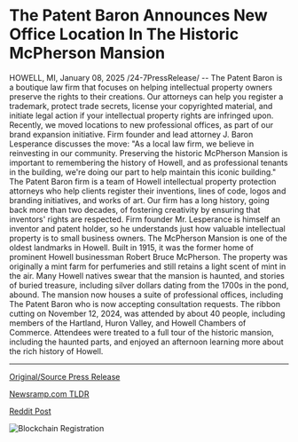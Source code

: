 # The Patent Baron Announces New Office Location In The Historic McPherson Mansion

HOWELL, MI, January 08, 2025 /24-7PressRelease/ -- The Patent Baron is a boutique law firm that focuses on helping intellectual property owners preserve the rights to their creations. Our attorneys can help you register a trademark, protect trade secrets, license your copyrighted material, and initiate legal action if your intellectual property rights are infringed upon. Recently, we moved locations to new professional offices, as part of our brand expansion initiative.  Firm founder and lead attorney J. Baron Lesperance discusses the move: "As a local law firm, we believe in reinvesting in our community. Preserving the historic McPherson Mansion is important to remembering the history of Howell, and as professional tenants in the building, we're doing our part to help maintain this iconic building."  The Patent Baron firm is a team of Howell intellectual property protection attorneys who help clients register their inventions, lines of code, logos and branding initiatives, and works of art. Our firm has a long history, going back more than two decades, of fostering creativity by ensuring that inventors' rights are respected. Firm founder Mr. Lesperance is himself an inventor and patent holder, so he understands just how valuable intellectual property is to small business owners.  The McPherson Mansion is one of the oldest landmarks in Howell. Built in 1915, it was the former home of prominent Howell businessman Robert Bruce McPherson. The property was originally a mint farm for perfumeries and still retains a light scent of mint in the air. Many Howell natives swear that the mansion is haunted, and stories of buried treasure, including silver dollars dating from the 1700s in the pond, abound.  The mansion now houses a suite of professional offices, including The Patent Baron who is now accepting consultation requests. The ribbon cutting on November 12, 2024, was attended by about 40 people, including members of the Hartland, Huron Valley, and Howell Chambers of Commerce. Attendees were treated to a full tour of the historic mansion, including the haunted parts, and enjoyed an afternoon learning more about the rich history of Howell. 

---

[Original/Source Press Release](https://www.24-7pressrelease.com/press-release/517653/the-patent-baron-announces-new-office-location-in-the-historic-mcpherson-mansion)
                    

[Newsramp.com TLDR](https://newsramp.com/curated-news/the-patent-baron-relocates-to-historic-mcpherson-mansion-in-howell/74ec547ffa87601c8413d3dc28b1fe29) 

 



[Reddit Post](https://www.reddit.com/r/Business_NewsRamp/comments/1hwf3mt/the_patent_baron_relocates_to_historic_mcpherson/) 



![Blockchain Registration](https://cdn.newsramp.app/24-7PressRelease/qrcode/251/8/yarn0g1d.webp)
